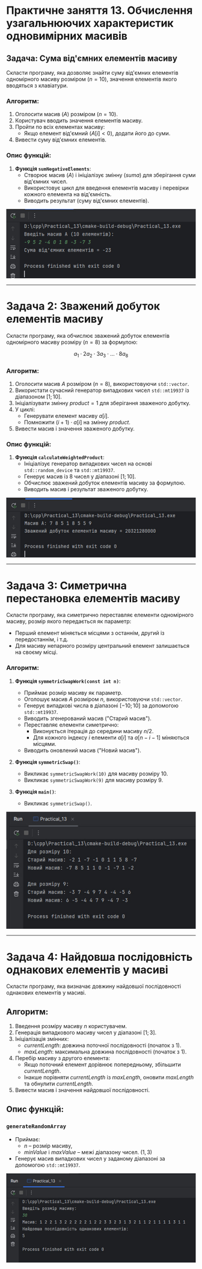 # Практичне заняття 13. Обчислення узагальнюючих характеристик одновимірних масивів

## Задача: Сума від'ємних елементів масиву

Скласти програму, яка дозволяє знайти суму від'ємних елементів одномірного масиву розміром $(n = 10)$, значення елементів якого вводяться з клавіатури.

### Алгоритм:

1. Оголосити масив $(A)$ розміром $(n = 10)$.
2. Користувач вводить значення елементів масиву.
3. Пройти по всіх елементах масиву:
    - Якщо елемент від'ємний $(A[i] < 0)$, додати його до суми.
4. Вивести суму від'ємних елементів.

### Опис функцій:

1. **Функція `sumNegativeElements`**:
    - Створює масив $(A)$ і ініціалізує змінну $(suma)$ для зберігання суми від'ємних чисел.
    - Використовує цикл для введення елементів масиву і перевірки кожного елемента на від'ємність.
    - Виводить результат (суму від'ємних елементів).

![example (1).jpg](screenshots%2Fexample%20%281%29.jpg)

---

# Задача 2: Зважений добуток елементів масиву

Скласти програму, яка обчислює зважений добуток елементів одномірного масиву розміру $(n = 8)$ за формулою:

$$
a_1 \cdot 2a_2 \cdot 3a_3 \cdot \ldots \cdot 8a_8
$$

### Алгоритм:

1. Оголосити масив $A$ розміром $(n = 8)$, використовуючи `std::vector`.
2. Використати сучасний генератор випадкових чисел `std::mt19937` із діапазоном $[1; 10]$.
3. Ініціалізувати змінну $product = 1$ для зберігання зваженого добутку.
4. У циклі:
    - Генерувати елемент масиву $a[i]$.
    - Помножити $(i + 1) \cdot a[i]$ на змінну $product$.
5. Вивести масив і значення зваженого добутку.

### Опис функцій:

1. **Функція `calculateWeightedProduct`**:
    - Ініціалізує генератор випадкових чисел на основі `std::random_device` та `std::mt19937`.
    - Генерує масив із 8 чисел у діапазоні $[1; 10]$.
    - Обчислює зважений добуток елементів масиву за формулою.
    - Виводить масив і результат зваженого добутку.

![example (2).jpg](screenshots%2Fexample%20%282%29.jpg)

---

# Задача 3: Симетрична перестановка елементів масиву

Скласти програму, яка симетрично переставляє елементи одномірного масиву, розмір якого передається як параметр:
- Перший елемент міняється місцями з останнім, другий із передостаннім, і т.д.
- Для масиву непарного розміру центральний елемент залишається на своєму місці.

### Алгоритм:

1. **Функція `symmetricSwapWork(const int n)`**:
   - Приймає розмір масиву як параметр.
   - Оголошує масив $A$ розміром $n$, використовуючи `std::vector`.
   - Генерує випадкові числа в діапазоні $[-10; 10]$ за допомогою `std::mt19937`.
   - Виводить згенерований масив ("Старий масив").
   - Переставляє елементи симетрично:
      - Виконується ітерація до середини масиву $n / 2$.
      - Для кожного індексу $i$ елементи $a[i]$ та $a[n - i - 1]$ міняються місцями.
   - Виводить оновлений масив ("Новий масив").

2. **Функція `symmetricSwap()`**:
   - Викликає `symmetricSwapWork(10)` для масиву розміру 10.
   - Викликає `symmetricSwapWork(9)` для масиву розміру 9.

3. **Функція `main()`**:
   - Викликає `symmetricSwap()`.

![example (3).jpg](screenshots%2Fexample%20%283%29.jpg)

---

# Задача 4: Найдовша послідовність однакових елементів у масиві

Скласти програму, яка визначає довжину найдовшої послідовності однакових елементів у масиві.

## Алгоритм:
1. Введення розміру масиву $n$ користувачем.
2. Генерація випадкового масиву чисел у діапазоні $[1; 3]$.
3. Ініціалізація змінних:
   - $currentLength$: довжина поточної послідовності (початок з $1$).
   - $maxLength$: максимальна довжина послідовності (початок з $1$).
4. Перебір масиву з другого елемента:
   - Якщо поточний елемент дорівнює попередньому, збільшити $currentLength$.
   - Інакше порівняти $currentLength$ із $maxLength$, оновити $maxLength$ та обнулити $currentLength$.
5. Вивести масив і значення найдовшої послідовності.

## Опис функцій:

### `generateRandomArray`
- Приймає:
   - $n$ – розмір масиву,
   - $minValue$ і $maxValue$ – межі діапазону чисел. $(1, 3)$
- Генерує масив випадкових чисел у заданому діапазоні за допомогою `std::mt19937`.

![example (4).jpg](screenshots%2Fexample%20%284%29.jpg)